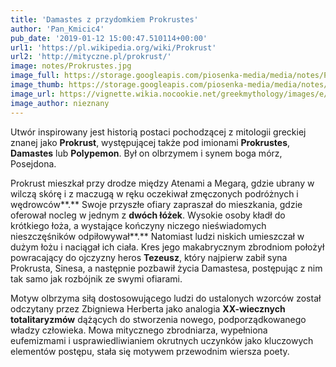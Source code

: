 ```yaml
---
title: 'Damastes z przydomkiem Prokrustes'
author: 'Pan_Kmicic4'
pub_date: '2019-01-12 15:00:47.510114+00:00'
url1: 'https://pl.wikipedia.org/wiki/Prokrust'
url2: 'http://mityczne.pl/prokrust/'
image: notes/Prokrustes.jpg
image_full: https://storage.googleapis.com/piosenka-media/media/notes/Prokrustes.jpg
image_thumb: https://storage.googleapis.com/piosenka-media/media/notes/Prokrustes.jpg.0x300_q85_upscale.jpg
image_url: https://vignette.wikia.nocookie.net/greekmythology/images/e/e1/Prokrustes.jpg/revision/latest?cb=20151107044714
image_author: nieznany
---
```


Utwór inspirowany jest historią postaci pochodzącej z mitologii greckiej znanej jako **Prokrust**, występującej także pod imionami **Prokrustes**, **Damastes** lub **Polypemon**.  Był on olbrzymem i synem boga mórz, Posejdona.

Prokrust mieszkał przy drodze między Atenami a Megarą, gdzie ubrany w wilczą skórę i z maczugą w ręku oczekiwał zmęczonych podróżnych i wędrowców**.** Swoje przyszłe ofiary zapraszał do mieszkania, gdzie oferował nocleg w jednym z **dwóch łóżek**. Wysokie osoby kładł do krótkiego łoża, a wystające kończyny niczego nieświadomych nieszczęśników odpiłowywał**.** Natomiast ludzi niskich umieszczał w dużym łożu i naciągał ich ciała. Kres jego makabrycznym zbrodniom położył powracający do ojczyzny heros **Tezeusz**, który najpierw zabił syna Prokrusta, Sinesa, a następnie pozbawił życia Damastesa, postępując z nim tak samo jak rozbójnik ze swymi ofiarami.

Motyw olbrzyma siłą dostosowującego ludzi do ustalonych wzorców został odczytany przez Zbigniewa Herberta jako analogia **XX\-wiecznych totalitaryzmów** dążących do stworzenia nowego, podporządkowanego władzy człowieka. Mowa mitycznego zbrodniarza, wypełniona eufemizmami i usprawiedliwianiem okrutnych uczynków jako kluczowych elementów postępu, stała się motywem przewodnim wiersza poety.